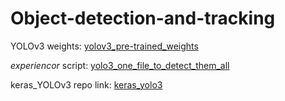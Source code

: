 # Object-detection-and-tracking

YOLOv3 weights: [yolov3_pre-trained_weights](https://pjreddie.com/media/files/yolov3.weights)

*experiencor* script: [yolo3_one_file_to_detect_them_all](https://raw.githubusercontent.com/experiencor/keras-yolo3/master/yolo3_one_file_to_detect_them_all.py)

keras_YOLOv3 repo link:  [keras_yolo3](https://github.com/experiencor/keras-yolo3)
